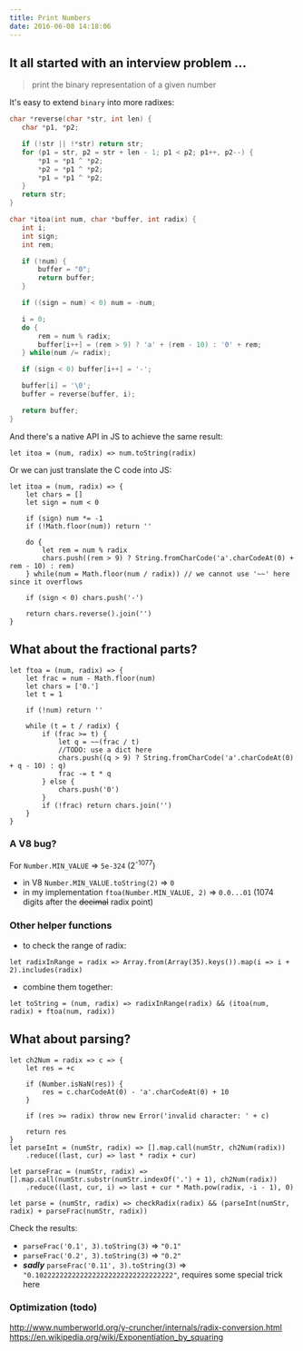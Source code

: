 ```yaml
---
title: Print Numbers
date: 2016-06-08 14:18:06
---
```


## It all started with an interview problem ...

> print the binary representation of a given number

It's easy to extend `binary` into more radixes:

 ```C
char *reverse(char *str, int len) {
    char *p1, *p2;

    if (!str || !*str) return str;
    for (p1 = str, p2 = str + len - 1; p1 < p2; p1++, p2--) {
        *p1 = *p1 ^ *p2;
        *p2 = *p1 ^ *p2;
        *p1 = *p1 ^ *p2;
    }
    return str;
}

char *itoa(int num, char *buffer, int radix) {
    int i;
    int sign;
    int rem;

    if (!num) {
        buffer = "0";
        return buffer;
    }

    if ((sign = num) < 0) num = -num;

    i = 0;
    do {
        rem = num % radix;
        buffer[i++] = (rem > 9) ? 'a' + (rem - 10) : '0' + rem;
    } while(num /= radix);

    if (sign < 0) buffer[i++] = '-';

    buffer[i] = '\0';
    buffer = reverse(buffer, i);

    return buffer;
}
```

And there's a native API in JS to achieve the same result:

```JS
let itoa = (num, radix) => num.toString(radix)
```

Or we can just translate the C code into JS:

```JS
let itoa = (num, radix) => {
    let chars = []
    let sign = num < 0

    if (sign) num *= -1
    if (!Math.floor(num)) return ''

    do {
        let rem = num % radix
        chars.push((rem > 9) ? String.fromCharCode('a'.charCodeAt(0) + rem - 10) : rem)
    } while(num = Math.floor(num / radix)) // we cannot use '~~' here since it overflows

    if (sign < 0) chars.push('-')

    return chars.reverse().join('')
}
```

## What about the fractional parts?

```JS
let ftoa = (num, radix) => {
    let frac = num - Math.floor(num)
    let chars = ['0.']
    let t = 1

    if (!num) return ''

    while (t = t / radix) {
        if (frac >= t) {
            let q = ~~(frac / t)
            //TODO: use a dict here
            chars.push((q > 9) ? String.fromCharCode('a'.charCodeAt(0) + q - 10) : q)
            frac -= t * q
        } else {
            chars.push('0')
        }
        if (!frac) return chars.join('')
    }
}
```

### A V8 bug?

For `Number.MIN_VALUE` => `5e-324` (2<sup>-1077</sup>)

* in V8 `Number.MIN_VALUE.toString(2)` => `0`
* in my implementation `ftoa(Number.MIN_VALUE, 2)` => `0.0...01` (1074 digits after the ~~decimal~~ radix point)

### Other helper functions

* to check the range of radix:

```JS
let radixInRange = radix => Array.from(Array(35).keys()).map(i => i + 2).includes(radix)
```

* combine them together:

```JS
let toString = (num, radix) => radixInRange(radix) && (itoa(num, radix) + ftoa(num, radix))
```

## What about parsing?

```JS
let ch2Num = radix => c => {
    let res = +c

    if (Number.isNaN(res)) {
        res = c.charCodeAt(0) - 'a'.charCodeAt(0) + 10
    }

    if (res >= radix) throw new Error('invalid character: ' + c)

    return res
}
let parseInt = (numStr, radix) => [].map.call(numStr, ch2Num(radix))
    .reduce((last, cur) => last * radix + cur)

let parseFrac = (numStr, radix) => [].map.call(numStr.substr(numStr.indexOf('.') + 1), ch2Num(radix))
    .reduce((last, cur, i) => last + cur * Math.pow(radix, -i - 1), 0)

let parse = (numStr, radix) => checkRadix(radix) && (parseInt(numStr, radix) + parseFrac(numStr, radix))
```

Check the results:

* `parseFrac('0.1', 3).toString(3)` => `"0.1"`
* `parseFrac('0.2', 3).toString(3)` => `"0.2"`
* ***sadly*** `parseFrac('0.11', 3).toString(3)` => `"0.1022222222222222222222222222222222"`, requires some special trick here

### Optimization (todo)

http://www.numberworld.org/y-cruncher/internals/radix-conversion.html
https://en.wikipedia.org/wiki/Exponentiation_by_squaring
